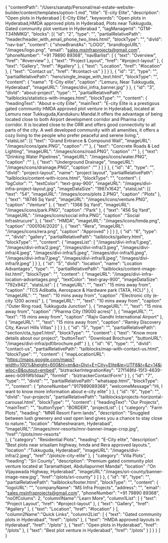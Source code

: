{
  "contentPath": "/Users/sanatp/Personal/real-estate-website-builder/content/templates/option-1.md",
  "title": "E-city Elite",
  "description": "Open plots in Hyderabad | E-City Elite",
  "keywords": "Open plots in Hyderabad,HMDA approved plots in Hyderabad, Plots near Tukkuguda, Gated community plot venture in Hyderabad ",
  "tagManagerId": "GTM-T34NMKQ",
  "blocks": [{
      "id": "2",
      "type": "",
      "partialRelativePath": "header/header_with_email_phone_two_lines.html",
      "blockType": "",
      "divId": "nav-bar",
      "content": {
        "showBrandAs": "LOGO",
        "brandlogoURL": "/images/logo.png",
        "email": "sales.msinfraprojects@gmail.com",
        "phoneNumber": "+91 79890 89368",
        "navBarlist": [
          {
            "text": "Overview",
            "href": "#overview"
          },
          {
            "text": "Project Layout",
            "href": "#project-layout"
          },
          {
            "text": "Gallery",
            "href": "#gallery"
          },
          {
            "text": "Location",
            "href": "#location"
          },
          {
            "text": "Contact us",
            "href": "#contact-us"
          }
        ]
      }
    },
    {
      "id": "2",
      "type": "",
      "partialRelativePath": "hero/single_image_with_text.html",
      "blockType": "",
      "content": {
        "name": "E-City elite",
        "caption" :"Lemuru, Near Tukkuguda, Hyderabad",
        "imageURL": "/images/divi_infra_banner.jpg"
      }
    },
    {
      "id": "3",
      "divId": "about-project",
      "type": "",
      "partialRelativePath": "tailblocks/statistics-with-images.html",
      "blockType": "",
      "content": {
        "headingText": "About e-city Elite",
        "mainText": "E-city Elite is a prestigous gated community HMDA approved plot venture in Hyderabad, located at Lemuru near Tukkuguda,Kandukuru Mandal.It offers the advantage of being located close to both Airport development corridor and Pharma city corridor. It is located close to the ORR and offers good connectivity to all parts of the city. A well developed community with all amenities, it offers a cozy living to the people who prefer peaceful and serene living.",
        "statsList": [{
            "text": "Grand Entrance & Compound Wall",
            "imageURL": "/images/icons/gate.PNG",
            "caption" :""
          },
          {
            "text": "Concrete Roads & Led Lighting",
            "imageURL": "/images/icons/road.PNG",
            "caption" :""
          },
          {
            "text": "Drinking Water Pipelines",
            "imageURL": "/images/icons/water.PNG",
            "caption" :""
          },
          {
            "text": "Underground Drainage",
            "imageURL": "/images/icons/drainage.PNG",
            "caption" :""
          }
        ]
      }
    },
    {
      "id": "4",
      "type": "",
      "divId": "project-layout",
      "name": "project layout",
      "partialRelativePath": "tailblocks/content-with-icons.html",
      "blockType": "",
      "content": {
        "bgColor": "",
        "textColor": "text-gray-900",
        "imageURL": "/images/divi-infra-project-layout.jpg",
        "imageDataSize": "1987x1642",
        "statsList": [{
            "text": "54",
            "imageURL": "/images/icons/plots 2.PNG",
            "caption" :"Plots"
          },
          {
            "text": "18746 Sq Yard",
            "imageURL": "/images/icons/venture.PNG",
            "caption" :"Venture"
          },
          {
            "text": "1368 Sq Yard",
            "imageURL": "/images/icons/park.PNG",
            "caption" :"Park"
          },
          {
            "text": "456 Sq Yard",
            "imageURL": "/images/icons/social infra.PNG",
            "caption" :"Social Infrastrucure"
          },
          {
            "text": "HMDA",
            "imageURL": "/images/icons/hmda.png",
            "caption" :"000104/2020"
          },
          {
            "text": "Rera",
            "imageURL": "/images/icons/rera.png",
            "caption" :"Approved"
          }
        ]
      }
    },
    {
      "id": "6",
      "type": "",
      "divId": "gallery",
      "partialRelativePath": "tailblocks/gallery.html",
      "blockType": "",
      "content": {
        "imagesList": [
          "/images/divi-infra/1.jpeg",
          "/images/divi-infra/2.jpeg",
          "/images/divi-infra/3.jpeg",
          "/images/divi-infra/4.jpeg",
          "/images/divi-infra/5.jpeg",
          "/images/divi-infra/6.jpeg",
          "/images/divi-infra/7.jpeg",
          "/images/divi-infra/8.jpeg",
          "/images/divi-infra/9.jpeg"
        ]
      }
    },
    {
      "id": "5",
      "divId": "location",
      "name": "Location Advantages",
      "type": "",
      "partialRelativePath": "tailblocks/content-image-list.html",
      "blockType": "",
      "content": {
        "imageURL": "/images/divi-infra-location-advantages.png",
        "textColor": "text-gray-900",
        "imageDataSize": "792x942",
        "statsList": [
           {
            "imageURL": "",
            "text": "15 mins away from",
            "caption" :"TCS Adibatla, Aerospace & Hardware park (TATA, HCL)"
          },
          {
            "imageURL": "",
            "text": "10 mins away from",
            "caption" :"Electronic city (e-city 1200 acres)"
          },
          {
            "imageURL": "",
            "text": "10 mins away from",
            "caption" :"Outer Ring road, Tukkuguda Junction"
          },
                     {
            "imageURL": "",
            "text": "15 mins away from",
            "caption" :"Pharma City (19000 acres)"
          },
          {
            "imageURL": "",
            "text": "15 mins away from",
            "caption" :"Rajiv Gandhi International Airport"
          },
          {
            "imageURL": "",
            "text": "15 mins away from",
            "caption" :"Ramky Discovery City, Kavuri Hills Villas"
          }
         ]
      }
    },
    {
      "id": "5",
      "type": "",
      "partialRelativePath": "section/cta_type1.html",
      "blockType": "",
      "content": {
        "text": "Know more details about our project",
        "buttonText": "Download Brochure",
        "buttonURL": "/images/divi-infra/pdf/brochure.pdf"
      }
    },
    {
      "id": "6",
      "type": "",
      "divId": "contact-us",
      "partialRelativePath": "tailblocks/map-with-contact-us.html",
      "blockType": "",
      "content": {
        "mapLocationURL": "https://maps.google.com/maps?width=100%&height=600&hl=en&q=Divi+E+City+Elite&ie=UTF8&t=&z=14&iwloc=B&output=embed",
        "biztrackerIntegrationKey": "27f148fd-15f3-4639-aeec-b0919fb1daa7",
        "formId" : "biztrackerContactForm"
      }
    },
    {
      "id": "7",
      "type": "",
      "divId": "",
      "partialRelativePath": "whatsapp.html",
      "blockType": "",
      "content": {
        "phoneNumber":"917989089368",
        "welcomeMessage":"Hi, I want to know more information about e-city elite"
      }
    },
    {
      "id": "6",
      "type": "",
      "divId": "our-projects",
      "partialRelativePath": "tailblocks/projects-horizontal-carousal.html",
      "blockType": "",
      "content": {
        "headingText": "Our Projects",
        "mainText": "",
        "buttonType": "BORDER",
        "projectList": [
          {
            "category": "Farm Plots",
            "heading": "MNR Resort Farm lands",
            "description": "Snuggled between lush greenery and vast open land gives you a chance to stay close to nature.",
            "location" :"Maheshwaram, Hyderabad",
            "imageURL":"/images/mnr-resorts/mnr-banner-image-crop.jpg",
            "href":"/plots/mnr-resorts"          
          },
          {
            "category": "Residential Plots",
            "heading": "E-City elite",
            "description": "Best plots near srisailam highway, hmda and Rera approved layouts.",
            "location" :"Tukkuguda, Hyderabad",
            "imageURL": "/images/divi-infra/2.jpeg",
            "href":"/plots/e-city-elite"
          },
          {
            "category": "Villa Plots",
            "heading": "Sri County",
            "description": "Premium gated community plot venture located at Taramathipet, Abdullapurmet Mandal",
            "location" :"On Vijayawada Highway, Hyderabad",
            "imageURL":"/images/sri-county/banner-image-new.jpg",
            "href":"/plots/sri-county"
          }
        ]
      }
    },
    {
      "id": "6",
      "type": "",
      "partialRelativePath": "tailblocks/footer.html",
      "blockType": "",
      "content": {
        "logoURL": "",
        "companyName": "MS Infra Projects",
        "address": "",
        "email": "sales.msinfraprojects@gmail.com",
        "phoneNumber": "+91 79890 89368",
        "noOfColums": 2,
        "column1Name":"Learn More",
        "column1List": [
        {
            "text": "Project Layout",
            "href": "#project-layout"
          },
          {
            "text": "Gallery",
            "href": "#gallery"
          },
          {
            "text": "Location",
            "href": "#location"
          }
        ],
        "column2Name":"Quick Links",
        "column2List": [
          {
            "text": "Gated community plots in Hyderabad",
            "href": "/plots"
          },
          {
            "text": "HMDA approved layouts in Hyderabad",
            "href": "/plots"
          },
          {
            "text": "Open plots in Hyderabad",
            "href": "/plots"
          },
          {
            "text": "Best plot venture in Hyderabad",
            "href": "/plots"
          }
        ]
      }
    }
  ]
}
